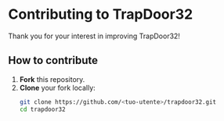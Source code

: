 # Contributing to TrapDoor32

Thank you for your interest in improving TrapDoor32!  

## How to contribute

1. **Fork** this repository.  
2. **Clone** your fork locally:  
   ```bash
   git clone https://github.com/<tuo-utente>/trapdoor32.git
   cd trapdoor32
